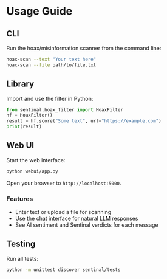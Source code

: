 # Usage Guide

## CLI
Run the hoax/misinformation scanner from the command line:

```bash
hoax-scan --text "Your text here"
hoax-scan --file path/to/file.txt
```

## Library
Import and use the filter in Python:

```python
from sentinal.hoax_filter import HoaxFilter
hf = HoaxFilter()
result = hf.score("Some text", url="https://example.com")
print(result)
```


## Web UI
Start the web interface:
```bash
python webui/app.py
```
Open your browser to `http://localhost:5000`.

### Features
- Enter text or upload a file for scanning
- Use the chat interface for natural LLM responses
- See AI sentiment and Sentinal verdicts for each message

## Testing
Run all tests:
```bash
python -m unittest discover sentinal/tests
```
